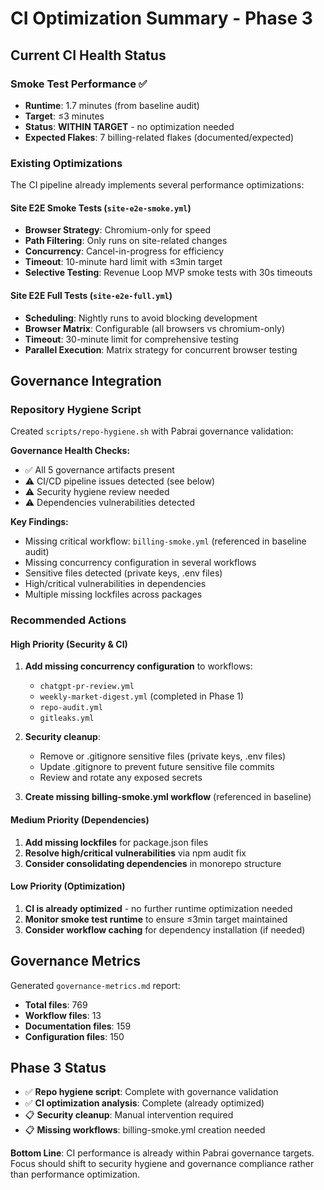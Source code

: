 # CI Optimization Summary - Phase 3

## Current CI Health Status

### Smoke Test Performance ✅
- **Runtime**: 1.7 minutes (from baseline audit)
- **Target**: ≤3 minutes  
- **Status**: **WITHIN TARGET** - no optimization needed
- **Expected Flakes**: 7 billing-related flakes (documented/expected)

### Existing Optimizations
The CI pipeline already implements several performance optimizations:

#### Site E2E Smoke Tests (`site-e2e-smoke.yml`)
- **Browser Strategy**: Chromium-only for speed
- **Path Filtering**: Only runs on site-related changes
- **Concurrency**: Cancel-in-progress for efficiency
- **Timeout**: 10-minute hard limit with ≤3min target
- **Selective Testing**: Revenue Loop MVP smoke tests with 30s timeouts

#### Site E2E Full Tests (`site-e2e-full.yml`)
- **Scheduling**: Nightly runs to avoid blocking development
- **Browser Matrix**: Configurable (all browsers vs chromium-only)
- **Timeout**: 30-minute limit for comprehensive testing
- **Parallel Execution**: Matrix strategy for concurrent browser testing

## Governance Integration

### Repository Hygiene Script
Created `scripts/repo-hygiene.sh` with Pabrai governance validation:

**Governance Health Checks:**
- ✅ All 5 governance artifacts present
- ⚠️ CI/CD pipeline issues detected (see below)
- ⚠️ Security hygiene review needed
- ⚠️ Dependencies vulnerabilities detected

**Key Findings:**
- Missing critical workflow: `billing-smoke.yml` (referenced in baseline audit)
- Missing concurrency configuration in several workflows
- Sensitive files detected (private keys, .env files)
- High/critical vulnerabilities in dependencies
- Multiple missing lockfiles across packages

### Recommended Actions

#### High Priority (Security & CI)
1. **Add missing concurrency configuration** to workflows:
   - `chatgpt-pr-review.yml`
   - `weekly-market-digest.yml` (completed in Phase 1)
   - `repo-audit.yml`
   - `gitleaks.yml`

2. **Security cleanup**:
   - Remove or .gitignore sensitive files (private keys, .env files)
   - Update .gitignore to prevent future sensitive file commits
   - Review and rotate any exposed secrets

3. **Create missing billing-smoke.yml workflow** (referenced in baseline)

#### Medium Priority (Dependencies)
1. **Add missing lockfiles** for package.json files
2. **Resolve high/critical vulnerabilities** via npm audit fix
3. **Consider consolidating dependencies** in monorepo structure

#### Low Priority (Optimization)
1. **CI is already optimized** - no further runtime optimization needed
2. **Monitor smoke test runtime** to ensure ≤3min target maintained
3. **Consider workflow caching** for dependency installation (if needed)

## Governance Metrics
Generated `governance-metrics.md` report:
- **Total files**: 769
- **Workflow files**: 13  
- **Documentation files**: 159
- **Configuration files**: 150

## Phase 3 Status
- ✅ **Repo hygiene script**: Complete with governance validation
- ✅ **CI optimization analysis**: Complete (already optimized)
- 📋 **Security cleanup**: Manual intervention required
- 📋 **Missing workflows**: billing-smoke.yml creation needed

**Bottom Line**: CI performance is already within Pabrai governance targets. Focus should shift to security hygiene and governance compliance rather than performance optimization.